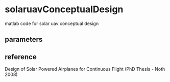 # solaruavConceptualDesign

matlab code for solar uav conceptual design
## parameters

## reference
Design of Solar Powered Airplanes for Continuous Flight (PhD Thesis - Noth 2008)
